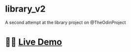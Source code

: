 # library_v2
A second attempt at the library project on @TheOdinProject

# 🕵🏻 [Live Demo](https://dustin4d.github.io/library_v2/)
